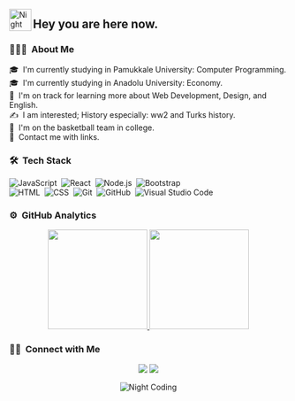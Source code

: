 <img alt="Night Coding" src="./assets/Hand%20Wave.gif" width='40' align="left"/><h2>Hey you are here now.</h2>

<!-- ## 👋 &nbsp;Hey there! I'm Mert -->

### 👨🏻‍💻 &nbsp;About Me

🎓 &nbsp;I'm currently studying in Pamukkale University: Computer Programming.\
🎓 &nbsp;I'm currently studying in Anadolu University: Economy.\
🌱 &nbsp;I'm on track for learning more about Web Development, Design, and English.\
✍️ &nbsp;I am interested; History especially: ww2 and Turks history.\
:basketball: &nbsp;I'm on the basketball team in college.\
💬 &nbsp;Contact me with links.



### 🛠 &nbsp;Tech Stack

![JavaScript](https://img.shields.io/badge/-JavaScript-05122A?style=flat&logo=javascript)&nbsp;
![React](https://img.shields.io/badge/-React-05122A?style=flat&logo=react)&nbsp;
![Node.js](https://img.shields.io/badge/-Node.js-05122A?style=flat&logo=node.js)&nbsp;
![Bootstrap](https://img.shields.io/badge/-Bootstrap-05122A?style=flat&logo=bootstrap&logoColor=563D7C)\
![HTML](https://img.shields.io/badge/-HTML-05122A?style=flat&logo=HTML5)&nbsp;
![CSS](https://img.shields.io/badge/-CSS-05122A?style=flat&logo=CSS3&logoColor=1572B6)&nbsp;
![Git](https://img.shields.io/badge/-Git-05122A?style=flat&logo=git)&nbsp;
![GitHub](https://img.shields.io/badge/-GitHub-05122A?style=flat&logo=github)&nbsp;
![Visual Studio Code](https://img.shields.io/badge/-Visual%20Studio%20Code-05122A?style=flat&logo=visual-studio-code&logoColor=007ACC)&nbsp;


### ⚙️ &nbsp;GitHub Analytics

<p align="center">
<a href="https://github.com/AlperenMertU">
  <img height="180em" src="https://github-readme-stats-eight-theta.vercel.app/api?username=AlperenMertU&show_icons=true&theme=algolia&include_all_commits=true&count_private=true"/>
  <img height="180em" src="https://github-readme-stats-eight-theta.vercel.app/api/top-langs/?username=AlperenMertU&layout=compact&langs_count=8&theme=algolia"/>
</a>
</p>




### 🤝🏻 &nbsp;Connect with Me

<p align="center">
<a href="https://www.linkedin.com/in/mert-urdoğan-5b3284204/"><img src="https://img.shields.io/badge/Mert%20Urdoğan%20-0077B5?  style=flat&logo=Linkedin&logoColor=white"/></a>
<a href="https://instagram.com/mertnoktakom"><img src="https://img.shields.io/badge/@mertnoktakom-E4405F?style=flat&logo=Instagram&logoColor=white"/></a>
</p>

<p align="center">
<img alt="Night Coding" src="https://media.giphy.com/media/8vX95rXgKWs4kWCyyT/giphy.gif" align="center" />
</p>

